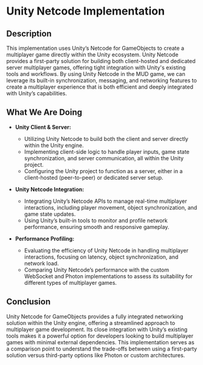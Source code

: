 # Unity Netcode Implementation

## Description
This implementation uses Unity’s Netcode for GameObjects to create a multiplayer game directly within the Unity ecosystem. Unity Netcode provides a first-party solution for building both client-hosted and dedicated server multiplayer games, offering tight integration with Unity's existing tools and workflows. By using Unity Netcode in the MUD game, we can leverage its built-in synchronization, messaging, and networking features to create a multiplayer experience that is both efficient and deeply integrated with Unity’s capabilities.

## What We Are Doing
- **Unity Client & Server:**
  - Utilizing Unity Netcode to build both the client and server directly within the Unity engine.
  - Implementing client-side logic to handle player inputs, game state synchronization, and server communication, all within the Unity project.
  - Configuring the Unity project to function as a server, either in a client-hosted (peer-to-peer) or dedicated server setup.

- **Unity Netcode Integration:**
  - Integrating Unity’s Netcode APIs to manage real-time multiplayer interactions, including player movement, object synchronization, and game state updates.
  - Using Unity’s built-in tools to monitor and profile network performance, ensuring smooth and responsive gameplay.

- **Performance Profiling:**
  - Evaluating the efficiency of Unity Netcode in handling multiplayer interactions, focusing on latency, object synchronization, and network load.
  - Comparing Unity Netcode’s performance with the custom WebSocket and Photon implementations to assess its suitability for different types of multiplayer games.

## Conclusion
Unity Netcode for GameObjects provides a fully integrated networking solution within the Unity engine, offering a streamlined approach to multiplayer game development. Its close integration with Unity’s existing tools makes it a powerful option for developers looking to build multiplayer games with minimal external dependencies. This implementation serves as a comparison point to understand the trade-offs between using a first-party solution versus third-party options like Photon or custom architectures.